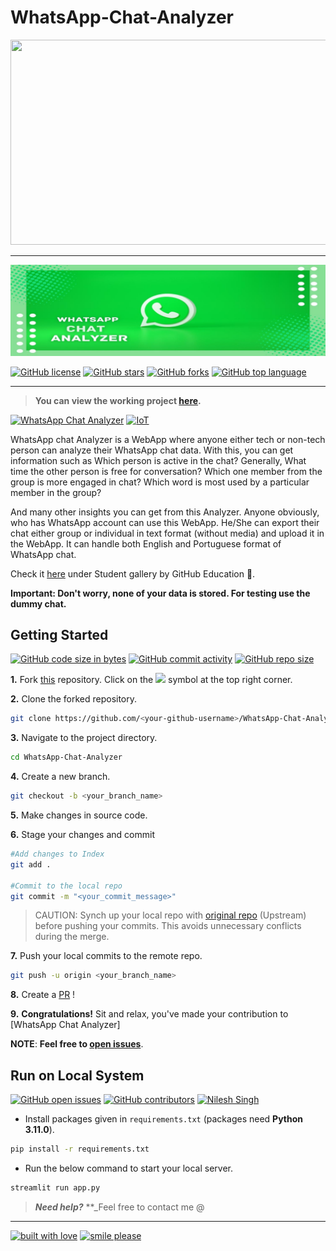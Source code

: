 # WhatsApp-Chat-Analyzer

<img src="assets/work.gif" width="640" height="328" />

---
![whatsapp](assets/images/banner.jpeg)

[![GitHub license](https://img.shields.io/github/license/nileshsinghofficial/WhatsApp-Chat-Analyzer.svg?logo=github)](https://github.com/Nileshsinghofficial/WhatsApp-Chat-Analyzer/blob/master/LICENSE) [![GitHub stars](https://img.shields.io/github/stars/Nileshsinghofficial/WhatsApp-Chat-Analyzer.svg?logo=github)](https://github.com/Nileshsinghofficial/WhatsApp-Chat-Analyzer/stargazers) [![GitHub forks](https://img.shields.io/github/forks/Nileshsinghofficial/WhatsApp-Chat-Analyzer.svg?logo=github&color=teal)](https://github.com/Nileshsinghofficial/WhatsApp-Chat-Analyzer/network/members) [![GitHub top language](https://img.shields.io/github/languages/top/Nileshsinghofficial/WhatsApp-Chat-Analyzer?color=yellow&logo=python)](https://github.com/Nileshsinghofficial/WhatsApp-Chat-Analyzer)

---

> **You can view the working project [here](https://whatsapp-chat-analyzer-3o2c.onrender.com).**

[![WhatsApp Chat Analyzer](https://img.shields.io/badge/WhatsApp_Chat-Analyzer-teal.svg?colorA=teal&colorB=orange&style=for-the-badge)](https://github.com/Nileshsinghofficial/WhatsApp-Chat-Analyzer/) [![IoT](https://img.shields.io/badge/Data-Science-teal.svg?colorA=blue&colorB=red&style=for-the-badge)](https://github.com/Nileshsinghofficial/WhatsApp-Chat-Analyzer/)

WhatsApp chat Analyzer is a WebApp where anyone either tech or non-tech person can analyze their WhatsApp chat data. With this, you can get information such as Which person is active in the chat? Generally, What time the other person is free for conversation? Which one member from the group is more engaged in chat? Which word is most used by a particular member in the group?

And many other insights you can get from this Analyzer. Anyone obviously, who has WhatsApp account can use this WebApp. He/She can export their chat either group or individual in text format (without media) and upload it in the WebApp. It can handle both English and Portuguese format of WhatsApp chat.

Check it [here](https://education.github.com/pack/gallery) under Student gallery by GitHub Education :tada:.

**Important: Don't worry, none of your data is stored. For testing use the dummy chat.**

## Getting Started

[![GitHub code size in bytes](https://img.shields.io/github/languages/code-size/Nileshsinghofficial/WhatsApp-Chat-Analyzer?logo=github)](https://whatsapp-chat-analyzer.herokuapp.com/) [![GitHub commit activity](https://img.shields.io/github/commit-activity/m/Nileshsinghofficial/WhatsApp-Chat-Analyzer?color=bluevoilet&logo=github)](https://github.com/Nileshsinghofficial/WhatsApp-Chat-Analyzer/commits/) [![GitHub repo size](https://img.shields.io/github/repo-size/Nileshsinghofficial/WhatsApp-Chat-Analyzer?logo=github)](https://whatsapp-chat-analyzer.herokuapp.com/)

**1.** Fork [this](https://github.com/Nileshsinghofficial/WhatsApp-Chat-Analyzer/) repository.
Click on the <a href="https://github.com/Nileshsinghofficial/WhatsApp-Chat-Analyzer/"><img src="https://img.icons8.com/ios/24/000000/code-fork.png"></a> symbol at the top right corner.

**2.** Clone the forked repository.

```bash
git clone https://github.com/<your-github-username>/WhatsApp-Chat-Analyzer
```

**3.** Navigate to the project directory.

```bash
cd WhatsApp-Chat-Analyzer
```

**4.** Create a new branch.

```bash
git checkout -b <your_branch_name>
```

**5.** Make changes in source code.

**6.** Stage your changes and commit

```bash
#Add changes to Index
git add .

#Commit to the local repo
git commit -m "<your_commit_message>"
```

>CAUTION: Synch up your local repo with [original repo](https://github.com/Nileshsinghofficial/WhatsApp-Chat-Analyzer) (Upstream) before pushing your commits.
>This avoids unnecessary conflicts during the merge.

**7.** Push your local commits to the remote repo.

```bash
git push -u origin <your_branch_name>
```

**8.** Create a [PR](https://help.github.com/en/github/collaborating-with-issues-and-pull-requests/creating-a-pull-request) !

**9.** **Congratulations!** Sit and relax, you've made your contribution to [WhatsApp Chat Analyzer]

**NOTE**: **Feel free to [open issues](https://github.com/Nileshsinghofficial/WhatsApp-Chat-Analyzer/issues/new/choose)**.


## Run on Local System

[![GitHub open issues](https://img.shields.io/github/issues/Nileshsinghofficial/WhatsApp-Chat-Analyzer?logo=github)](https://github.com/Nileshsinghofficial/WhatsApp-Chat-Analyzer/issues) [![GitHub contributors](https://img.shields.io/github/contributors/Nileshsinghofficial/WhatsApp-Chat-Analyzer?logo=github)](https://github.com/Nileshsinghofficial/WhatsApp-Chat-Analyzer/graphs/contributors) [![Nilesh Singh](https://img.shields.io/badge/Author-@Nileshsingh-gray.svg?colorA=gray&colorB=dodgerblue&logo=github)](https://github.com/Nileshsinghofficial/)

- Install packages given in `requirements.txt` (packages need **Python 3.11.0**).

```bash
pip install -r requirements.txt
```

- Run the below command to start your local server.

```bash
streamlit run app.py
```

> **_Need help?_** 
> **_Feel free to contact me @ 
---

[![built with love](https://forthebadge.com/images/badges/built-with-love.svg)](https://www.linkedin.com/in/Nileshsinghofficial/) [![smile please](https://forthebadge.com/images/badges/makes-people-smile.svg)](https://github.com/Nileshsinghofficial/)


